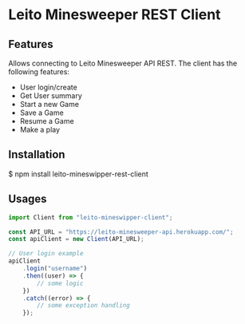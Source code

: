 # Leito Minesweeper REST Client

## Features

Allows connecting to Leito Minesweeper API REST. The client has the following features:

-   User login/create
-   Get User summary
-   Start a new Game
-   Save a Game
-   Resume a Game
-   Make a play

## Installation

\$ npm install leito-mineswipper-rest-client

## Usages

```javascript
import Client from "leito-mineswipper-client";

const API_URL = "https://leito-minesweeper-api.herokuapp.com/";
const apiClient = new Client(API_URL);

// User login example
apiClient
    .login("username")
    .then((user) => {
        // some logic
    })
    .catch((error) => {
        // some exception handling
    });
```
